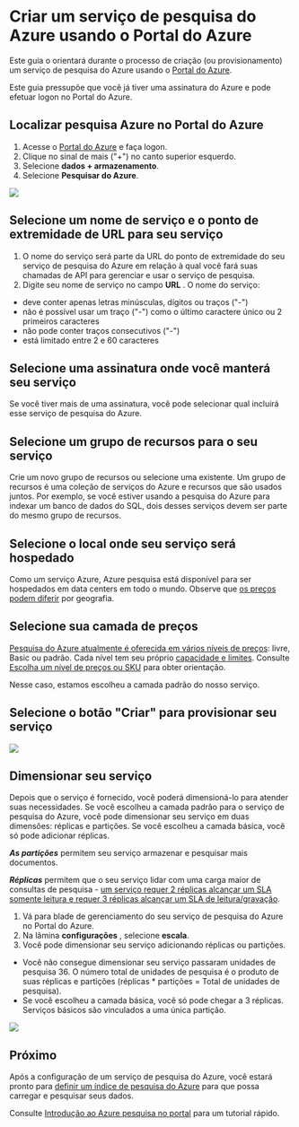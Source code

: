 <properties
    pageTitle="Criar um serviço de pesquisa do Azure usando o Portal do Azure | Microsoft Azure | Serviço de pesquisa de nuvem hospedado"
    description="Saiba como provisionar um serviço de pesquisa do Azure usando o Portal do Azure."
    services="search"
    manager="jhubbard"
    authors="ashmaka"
    documentationCenter=""/>

<tags
    ms.service="search"
    ms.devlang="NA"
    ms.workload="search"
    ms.topic="article"
    ms.tgt_pltfrm="na"
    ms.date="08/29/2016"
    ms.author="ashmaka"/>

# <a name="create-an-azure-search-service-using-the-azure-portal"></a>Criar um serviço de pesquisa do Azure usando o Portal do Azure

Este guia o orientará durante o processo de criação (ou provisionamento) um serviço de pesquisa do Azure usando o [Portal do Azure](https://portal.azure.com/).

Este guia pressupõe que você já tiver uma assinatura do Azure e pode efetuar logon no Portal do Azure.

## <a name="find-azure-search-in-the-azure-portal"></a>Localizar pesquisa Azure no Portal do Azure
1. Acesse o [Portal do Azure](https://portal.azure.com/) e faça logon.
1. Clique no sinal de mais ("+") no canto superior esquerdo.
2. Selecione **dados + armazenamento**.
3. Selecione **Pesquisar do Azure**.

![](./media/search-create-service-portal/find-search.png)

## <a name="pick-a-service-name-and-url-endpoint-for-your-service"></a>Selecione um nome de serviço e o ponto de extremidade de URL para seu serviço
1. O nome do serviço será parte da URL do ponto de extremidade do seu serviço de pesquisa do Azure em relação à qual você fará suas chamadas de API para gerenciar e usar o serviço de pesquisa.
2. Digite seu nome de serviço no campo **URL** . O nome do serviço:
  * deve conter apenas letras minúsculas, dígitos ou traços ("-")
  * não é possível usar um traço ("-") como o último caractere único ou 2 primeiros caracteres
  * não pode conter traços consecutivos ("-")
  * está limitado entre 2 e 60 caracteres


## <a name="select-a-subscription-where-you-will-keep-your-service"></a>Selecione uma assinatura onde você manterá seu serviço
Se você tiver mais de uma assinatura, você pode selecionar qual incluirá esse serviço de pesquisa do Azure.

## <a name="select-a-resource-group-for-your-service"></a>Selecione um grupo de recursos para o seu serviço
Crie um novo grupo de recursos ou selecione uma existente. Um grupo de recursos é uma coleção de serviços do Azure e recursos que são usados juntos. Por exemplo, se você estiver usando a pesquisa do Azure para indexar um banco de dados do SQL, dois desses serviços devem ser parte do mesmo grupo de recursos.

## <a name="select-the-location-where-your-service-will-be-hosted"></a>Selecione o local onde seu serviço será hospedado
Como um serviço Azure, Azure pesquisa está disponível para ser hospedados em data centers em todo o mundo. Observe que [os preços podem diferir](https://azure.microsoft.com/pricing/details/search/) por geografia.

## <a name="select-your-pricing-tier"></a>Selecione sua camada de preços
[Pesquisa do Azure atualmente é oferecida em vários níveis de preços](https://azure.microsoft.com/pricing/details/search/): livre, Basic ou padrão. Cada nível tem seu próprio [capacidade e limites](search-limits-quotas-capacity.md). Consulte [Escolha um nível de preços ou SKU](search-sku-tier.md) para obter orientação.

Nesse caso, estamos escolheu a camada padrão do nosso serviço.

## <a name="select-the-create-button-to-provision-your-service"></a>Selecione o botão "Criar" para provisionar seu serviço

![](./media/search-create-service-portal/create-service.png)

## <a name="scale-your-service"></a>Dimensionar seu serviço

Depois que o serviço é fornecido, você poderá dimensioná-lo para atender suas necessidades. Se você escolheu a camada padrão para o serviço de pesquisa do Azure, você pode dimensionar seu serviço em duas dimensões: réplicas e partições. Se você escolheu a camada básica, você só pode adicionar réplicas.

*__As partições__* permitem seu serviço armazenar e pesquisar mais documentos.

*__Réplicas__* permitem que o seu serviço lidar com uma carga maior de consultas de pesquisa - [um serviço requer 2 réplicas alcançar um SLA somente leitura e requer 3 réplicas alcançar um SLA de leitura/gravação](https://azure.microsoft.com/support/legal/sla/search/v1_0/).

1. Vá para blade de gerenciamento do seu serviço de pesquisa do Azure no Portal do Azure.
2. Na lâmina **configurações** , selecione **escala**.
3. Você pode dimensionar seu serviço adicionando réplicas ou partições.
  * Você não consegue dimensionar seu serviço passaram unidades de pesquisa 36. O número total de unidades de pesquisa é o produto de suas réplicas e partições (réplicas * partições = Total de unidades de pesquisa).
  * Se você escolheu a camada básica, você só pode chegar a 3 réplicas. Serviços básicos são vinculados a uma única partição.

![](./media/search-create-service-portal/scale-service.png)

## <a name="next"></a>Próximo
Após a configuração de um serviço de pesquisa do Azure, você estará pronto para [definir um índice de pesquisa do Azure](search-what-is-an-index.md) para que possa carregar e pesquisar seus dados.

Consulte [Introdução ao Azure pesquisa no portal](search-get-started-portal.md) para um tutorial rápido.

